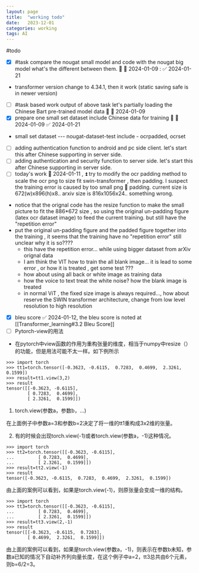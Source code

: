 ```yaml
---
layout: page
title:  "working todo"
date:   2023-12-01
categories: working
tags: AI
---
```


#todo 
- [x] #task compare the nougat small model and code with the nougat big model what's the different between them.  🔼 🛫 2024-01-09 : ✅ 2024-01-21
- transformer version change to  4.34.1, then it work (static saving safe is in newer version)
- [ ] #task based work output of above task let's partially loading the Chinese Bart pre-trained model data 🔼 🛫 2024-01-09 
- [x] prepare one small set dataset include Chinese data for training 🔼 🛫 2024-01-09 ✅ 2024-01-21
- small set dataset --- nougat-dataset-test include - ocrpadded, ocrset
- [ ] adding authentication function to android and pc side client. let's start this after Chinese supporting in server side. 
- [ ] adding authentication and security function to server side. let's start this after Chinese supporting in server side. 
- [ ] today's work 📅 2024-01-11 , ⏫  try to modify the ocr padding method to scale the ocr png to size fit  swin-transformer , then padding.  I suspect the training error is caused by too small png 🛫 padding.  current size is 672(w)x896(h)x8.. arxiv size is 816x1056x24.. something wrong.   
- notice that the orignal code has the resize function to make the small picture to fit the 886*672 size , so using the original un-padding figure (latex ocr dataset image) to feed the current training. but still have the "repetition error"
- put the original un-padding figure  and the padded figure together into the training , it seems that the training have no "repetition error" still unclear why it is so????
	- this have the repetition error... while using bigger dataset from arXiv orignal data
	- I am think the VIT how to train the all blank image... it is lead to some error , or how it is treated , get some test ???
	- how about using all back or white image as training data 
	- how the voice to text treat the white noise? how the blank image is treated 
	- in normal ViT , the fixed size image is always required...,   how about reserve the SWIN transformer architecture, change from low level resolution to high resolution 
- [x] bleu score ✅ 2024-01-12, the bleu score is noted at [[Transformer_learning#3.2 Bleu Score]]
- [ ] Pytorch-view的用法
- 在pytorch中view函数的作用为重构张量的维度，相当于numpy中resize（）的功能，但是用法可能不太一样。如下例所示

```text
>>> import torch
>>> tt1=torch.tensor([-0.3623, -0.6115,  0.7283,  0.4699,  2.3261,  0.1599])
>>> result=tt1.view(3,2)
>>> result
tensor([[-0.3623, -0.6115],
        [ 0.7283,  0.4699],
        [ 2.3261,  0.1599]])
```

1. torch.view(参数a，参数b，...)

在上面例子中参数a=3和参数b=2决定了将一维的tt1重构成3x2维的张量。

2. 有的时候会出现torch.view(-1)或者torch.view(参数a，-1)这种情况。
```text
>>> import torch
>>> tt2=torch.tensor([[-0.3623, -0.6115],
...         [ 0.7283,  0.4699],
...         [ 2.3261,  0.1599]])
>>> result=tt2.view(-1)
>>> result
tensor([-0.3623, -0.6115,  0.7283,  0.4699,  2.3261,  0.1599])
```
由上面的案例可以看到，如果是torch.view(-1)，则原张量会变成一维的结构。
```text
>>> import torch
>>> tt3=torch.tensor([[-0.3623, -0.6115],
...         [ 0.7283,  0.4699],
...         [ 2.3261,  0.1599]])
>>> result=tt3.view(2,-1)
>>> result
tensor([[-0.3623, -0.6115,  0.7283],
        [ 0.4699,  2.3261,  0.1599]])
```

由上面的案例可以看到，如果是torch.view(参数a，-1)，则表示在参数b未知，参数a已知的情况下自动补齐列向量长度，在这个例子中a=2，tt3总共由6个元素，则b=6/2=3。

